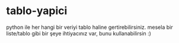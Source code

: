 # tablo-yapici
python ile her hangi bir veriyi tablo haline gertirebilirsiniz.
mesela bir liste/tablo gibi bir şeye ihtiyacınız var, bunu kullanabilirsin :)
